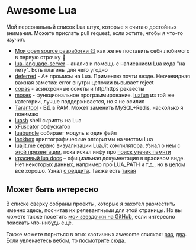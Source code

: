 # Awesome Lua

Мой персональный список Lua штук, которые я считаю достойных внимания. Можете прислать pull request, если хотите, чтобы я что-то изучил.

- [Мои open source разработки 😋](./my-contributions.md) как же не поставить себя любимого в первую строчку 🙂
- [lua-language-server](https://github.com/LuaLS/lua-language-server) – анализ и помощь с написанием Lua кода "на лету". Есть плагины для чего угодно
- [deferred](https://github.com/zserge/lua-promises/blob/master/deferred.lua) - A+ промисы на Lua. Применяю почти везде. Неочевидная важная заметка: error внутри цепочки вызывает reject
- [copas](https://github.com/lunarmodules/copas) - асинхронные сокеты и http/https реквесты
- [moses](https://github.com/Yonaba/Moses/blob/master/moses.lua) - функциональное программирование. [luafun](https://github.com/luafun/luafun) из той же категории, лучше поддерживается, но я не осилил
- [Tarantool](https://www.tarantool.io/en/doc/latest/tutorials/lua_tutorials/) - БД в RAM. Может заменить MySQL+Redis, насколько я понимаю
- [luash](https://github.com/zserge/luash) shell скрипты на Lua
- [xFuscator](https://github.com/superfsm/XFuscator) обфускатор
- [luabundle](https://github.com/graue/luabundle) собирает модуль в один файл
- [lockbox](https://github.com/somesocks/lua-lockbox) криптографические алгоритмы на чистом Lua
- [luajit.me](https://github.com/rapidlua/luajit.me) сервис визуализации LuaJit компилятора. Узнал о нем с [этой презентации](https://www.youtube.com/watch?v=SeGK_NxmWOk), пока искал инфу про [поиск утечек памяти](/2023/12/16/lua-find-memory-leak)
- [красивый lua docs](https://lua-docs.vercel.app) – официальная документация в красивом виде. Нет некоторых данных, например про LUA_PATH и т.д., но в целом все хорошо. Узнал [с реддита](https://www.reddit.com/r/lua/comments/1gl7qhf/luadocs_aesthetic_documentation_for_the_coolest/). Также есть [такая](https://www.reddit.com/r/lua/comments/1if0www/ive_made_mdn_style_lua_documentation_luadocs/)

## Может быть интересно

В списке сверху собраны проекты, которые я захотел разместить именно здесь, посчитав их релевантными для этой страницы. Но вы можете также посетить [мои звездочки на GitHub](https://github.com/stars/AMD-NICK/lists/lua), если интересно поискать что-нибудь еще.

Также можете порыться в этих хаотичных awesome списках: [раз](https://github.com/LewisJEllis/awesome-lua), [два](https://github.com/uhub/awesome-lua). Если увлекаетесь вебом, то [посмотрите сюда](https://github.com/stars/AMD-NICK/lists/lua-web).
